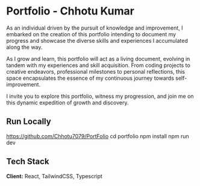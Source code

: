 
# Portfolio - Chhotu Kumar
As an individual driven by the pursuit of knowledge and improvement, I embarked on the creation of this portfolio intending to document my progress and showcase the diverse skills and experiences I accumulated along the way.

As I grow and learn, this portfolio will act as a living document, evolving in tandem with my experiences and skill acquisition. From coding projects to creative endeavors, professional milestones to personal reflections, this space encapsulates the essence of my continuous journey towards self-improvement.

I invite you to explore this portfolio, witness my progression, and join me on this dynamic expedition of growth and discovery.
## Run Locally
https://github.com/Chhotu7079/PortFolio
 cd portfolio
  npm install
  npm run dev


## Tech Stack

**Client:** React, TailwindCSS, Typescript


